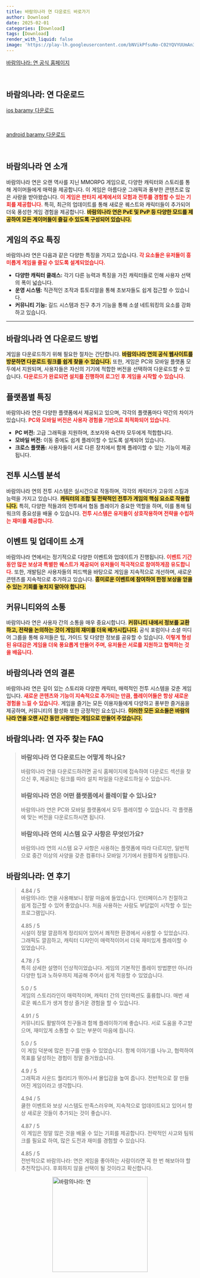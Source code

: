 ```yaml
---
title: 바람의나라 연 다운로드 바로가기
author: Download
date: 2025-02-01
categories: [Download]
tags: [Download]
render_with_liquid: false
image: 'https://play-lh.googleusercontent.com/bNVikPfsuNo-C02YQVYUUmAn3sRipJFuoGPnjZe8eQb8Jx8RuS76BfAcrd_TtfX4aQ=s256-rw'
---
```

<p><a class='click-button' title='바람의나라: 연' href='https://baramy.nexon.com/' rel='nofollow'>바람의나라: 연 공식 홈페이지</a></p><br>
<h2 id='바람의나라: 연_다운로드'>바람의나라: 연 다운로드</h2>
<p><a class="click-button ios" title="baramy 다운로드" href="https://apps.apple.com/kr/app/%EB%B0%94%EB%9E%8C%EC%9D%98%EB%82%98%EB%9D%BC-%EC%97%B0/id1405436835" rel="nofollow">ios baramy 다운로드</a></p><br>
<p><a class="click-button android" title="baramy 다운로드" href="https://play.google.comhttps://play.google.com/store/apps/details?id=com.nexon.baram" rel="nofollow">android baramy 다운로드</a></p><br>


<h2 id='바람의나라_연_소개'>바람의나라 연 소개</h2>

<p>바람의나라 연은 오랜 역사를 지닌 MMORPG 게임으로, 다양한 캐릭터와 스토리를 통해 게이머들에게 매력을 제공합니다. 이 게임은 아름다운 그래픽과 풍부한 콘텐츠로 많은 사랑을 받아왔습니다. <b><span style="color: #ee2323;">이 게임은 판타지 세계에서의 모험과 전투를 경험할 수 있는 기회를 제공합니다.</span></b> 특히, 최근의 업데이트를 통해 새로운 퀘스트와 캐릭터들이 추가되어 더욱 풍성한 게임 경험을 제공합니다. <b><span style="background-color: #ffe066;">바람의나라 연은 PvE 및 PvP 등 다양한 모드를 제공하여 모든 게이머들이 즐길 수 있도록 구성되어 있습니다.</span></b></p>

<h2 id='게임_특징'>게임의 주요 특징</h2>

<p>바람의나라 연은 다음과 같은 다양한 특징을 가지고 있습니다. <b><span style="color: #ee2323;">각 요소들은 유저들이 흥미롭게 게임을 즐길 수 있도록 설계되었습니다.</span></b></p>

<ul>
    <li><b>다양한 캐릭터 클래스:</b> 각기 다른 능력과 특징을 가진 캐릭터들로 인해 사용자 선택의 폭이 넓습니다.</li>
    <li><b>운영 시스템:</b> 직관적인 조작과 튜토리얼을 통해 초보자들도 쉽게 접근할 수 있습니다.</li>
    <li><b>커뮤니티 기능:</b> 길드 시스템과 친구 추가 기능을 통해 소셜 네트워킹의 요소를 강화하고 있습니다.</li>
</ul>

<hr />

<h2 id='다운로드_방법'>바람의나라 연 다운로드 방법</h2>

<p>게임을 다운로드하기 위해 필요한 절차는 간단합니다. <b><span style="background-color: #ffe066;">바람의나라 연의 공식 웹사이트를 방문하면 다운로드 링크를 쉽게 찾을 수 있습니다.</span></b> 또한, 게임은 PC와 모바일 플랫폼 모두에서 지원되며, 사용자들은 자신의 기기에 적합한 버전을 선택하여 다운로드할 수 있습니다. <b><span style="color: #ee2323;">다운로드가 완료되면 설치를 진행하여 로그인 후 게임을 시작할 수 있습니다.</span></b></p>

<h2 id='게임_플랫폼'>플랫폼별 특징</h2>

<p>바람의나라 연은 다양한 플랫폼에서 제공되고 있으며, 각각의 플랫폼마다 약간의 차이가 있습니다. <b><span style="color: #ee2323;">PC와 모바일 버전은 사용자 경험을 기반으로 최적화되어 있습니다.</span></b></p>

<ul>
    <li><b>PC 버전:</b> 고급 그래픽을 지원하며, 초보자와 숙련자 모두에게 적합합니다.</li>
    <li><b>모바일 버전:</b> 이동 중에도 쉽게 플레이할 수 있도록 설계되어 있습니다.</li>
    <li><b>크로스 플랫폼:</b> 사용자들이 서로 다른 장치에서 함께 플레이할 수 있는 기능이 제공됩니다.</li>
</ul>

<h2 id='바람의나라_연의_전투_시스템'>전투 시스템 분석</h2>

<p>바람의나라 연의 전투 시스템은 실시간으로 작동하며, 각각의 캐릭터가 고유의 스킬과 능력을 가지고 있습니다. <b><span style="background-color: #ffe066;">캐릭터의 조합 및 전략적인 전투가 게임의 핵심 요소로 작용합니다.</span></b> 특히, 다양한 적들과의 전투에서 협동 플레이가 중요한 역할을 하며, 이를 통해 팀워크의 중요성을 배울 수 있습니다. <b><span style="color: #ee2323;">전투 시스템은 유저들이 상호작용하며 전략을 수립하는 재미를 제공합니다.</span></b></p>

<h2 id='이벤트_및_업데이트'>이벤트 및 업데이트 소개</h2>

<p>바람의나라 연에서는 정기적으로 다양한 이벤트와 업데이트가 진행됩니다. <b><span style="color: #ee2323;">이벤트 기간 동안 많은 보상과 특별한 퀘스트가 제공되어 유저들이 적극적으로 참여하게끔 유도합니다.</span></b> 또한, 개발팀은 사용자들의 피드백을 바탕으로 게임을 지속적으로 개선하며, 새로운 콘텐츠를 지속적으로 추가하고 있습니다. <b><span style="background-color: #ffe066;">흥미로운 이벤트에 참여하여 한정 보상을 얻을 수 있는 기회를 놓치지 말아야 합니다.</span></b></p>

<h2 id='커뮤니티_관계'>커뮤니티와의 소통</h2>

<p>바람의나라 연은 사용자 간의 소통을 매우 중요시합니다. <b><span style="background-color: #ffe066;">커뮤니티 내에서 정보를 교환하고, 전략을 논의하는 것이 게임의 재미를 더욱 배가시킵니다.</span></b> 공식 포럼이나 소셜 미디어 그룹을 통해 유저들은 팁, 가이드 및 다양한 정보를 공유할 수 있습니다. <b><span style="color: #ee2323;">이렇게 형성된 유대감은 게임을 더욱 풍요롭게 만들어 주며, 유저들은 서로를 지원하고 협력하는 것을 배웁니다.</span></b></p>

<h2 id='바람의나라_연_결론'>바람의나라 연의 결론</h2>

<p>바람의나라 연은 깊이 있는 스토리와 다양한 캐릭터, 매력적인 전투 시스템을 갖춘 게임입니다. <b><span style="color: #ee2323;">새로운 콘텐츠와 기능이 지속적으로 추가되는 만큼, 플레이어들은 항상 새로운 경험을 느낄 수 있습니다.</span></b> 게임을 즐기는 모든 이용자들에게 다양하고 풍부한 즐거움을 제공하며, 커뮤니티의 활성화 또한 긍정적인 요소입니다. <b><span style="background-color: #ffe066;">이러한 모든 요소들은 바람의나라 연을 오랜 시간 동안 사랑받는 게임으로 만들어 주었습니다.</span></b></p>


<h2 id='바람의나라: 연_자주_찾는_FAQ'>바람의나라: 연 자주 찾는 FAQ</h2>
<div itemscope="" itemtype="https://schema.org/FAQPage"> 
<blockquote> 
<div itemscope="" itemprop="mainEntity" itemtype="https://schema.org/Question"> 
<h3 itemprop="name">바람의나라 연 다운로드는 어떻게 하나요?</h3> 
<div itemscope="" itemprop="acceptedAnswer" itemtype="https://schema.org/Answer"> 
<span itemprop="text"> 
<p>바람의나라 연을 다운로드하려면 공식 홈페이지에 접속하여 다운로드 섹션을 찾으신 후, 제공되는 링크를 따라 설치 파일을 다운로드하실 수 있습니다.</p> 
</span> 
</div> 
</div> 

<div itemscope="" itemprop="mainEntity" itemtype="https://schema.org/Question"> 
<h3 itemprop="name">바람의나라 연은 어떤 플랫폼에서 플레이할 수 있나요?</h3> 
<div itemscope="" itemprop="acceptedAnswer" itemtype="https://schema.org/Answer"> 
<span itemprop="text"> 
<p>바람의나라 연은 PC와 모바일 플랫폼에서 모두 플레이할 수 있습니다. 각 플랫폼에 맞는 버전을 다운로드하시면 됩니다.</p> 
</span> 
</div> 
</div> 

<div itemscope="" itemprop="mainEntity" itemtype="https://schema.org/Question"> 
<h3 itemprop="name">바람의나라 연의 시스템 요구 사항은 무엇인가요?</h3> 
<div itemscope="" itemprop="acceptedAnswer" itemtype="https://schema.org/Answer"> 
<span itemprop="text"> 
<p>바람의나라 연의 시스템 요구 사항은 사용하는 플랫폼에 따라 다르지만, 일반적으로 중간 이상의 사양을 갖춘 컴퓨터나 모바일 기기에서 원활하게 실행됩니다.</p> 
</span> 
</div> 
</div> 

</blockquote> 
</div>
<h2 id='바람의나라: 연_후기'>바람의나라: 연 후기</h2>
<div itemscope itemtype="https://schema.org/Product">
  <blockquote>
  <div itemprop="review" itemscope itemtype="https://schema.org/Review">
      <div itemprop="reviewRating" itemscope itemtype="https://schema.org/Rating"> <span itemprop="ratingValue">4.84</span> / <span itemprop="bestRating">5</span> </div>
      <span itemprop="reviewBody">바람의나라: 연을 사용해보니 정말 마음에 들었습니다. 인터페이스가 친절하고 쉽게 접근할 수 있어 좋았습니다. 처음 사용하는 사람도 부담없이 시작할 수 있는 프로그램입니다.</span>
  </div>
  <br>
  <div itemprop="review" itemscope itemtype="https://schema.org/Review">
      <div itemprop="reviewRating" itemscope itemtype="https://schema.org/Rating"> <span itemprop="ratingValue">4.85</span> / <span itemprop="bestRating">5</span> </div>
      <span itemprop="reviewBody">시설이 정말 깔끔하게 정리되어 있어서 쾌적한 환경에서 사용할 수 있었습니다. 그래픽도 깔끔하고, 캐릭터 디자인이 매력적이어서 더욱 재미있게 플레이할 수 있었습니다.</span>
  </div>
  <br>
  <div itemprop="review" itemscope itemtype="https://schema.org/Review">
      <div itemprop="reviewRating" itemscope itemtype="https://schema.org/Rating"> <span itemprop="ratingValue">4.78</span> / <span itemprop="bestRating">5</span> </div>
      <span itemprop="reviewBody">특히 상세한 설명이 인상적이었습니다. 게임의 기본적인 플레이 방법뿐만 아니라 다양한 팁과 노하우까지 제공해 주어서 쉽게 적응할 수 있었습니다.</span>
  </div>
  <br>
  <div itemprop="review" itemscope itemtype="https://schema.org/Review">
      <div itemprop="reviewRating" itemscope itemtype="schema.org/Rating"> <span itemprop="ratingValue">5.0</span> / <span itemprop="bestRating">5</span> </div>
      <span itemprop="reviewBody">게임의 스토리라인이 매력적이며, 캐릭터 간의 인터랙션도 훌륭합니다. 매번 새로운 퀘스트가 생겨 항상 즐거운 경험을 할 수 있습니다.</span>
  </div>
  <br>
  <div itemprop="review" itemscope itemtype="https://schema.org/Review">
      <div itemprop="reviewRating" itemscope itemtype="schema.org/Rating"> <span itemprop="ratingValue">4.91</span> / <span itemprop="bestRating">5</span> </div>
      <span itemprop="reviewBody">커뮤니티도 활발하여 친구들과 함께 플레이하기에 좋습니다. 서로 도움을 주고받으며, 재미있게 소통할 수 있는 부분이 마음에 듭니다.</span>
  </div>
  <br>
  <div itemprop="review" itemscope itemtype="https://schema.org/Review">
      <div itemprop="reviewRating" itemscope itemtype="schema.org/Rating"> <span itemprop="ratingValue">5.0</span> / <span itemprop="bestRating">5</span> </div>
      <span itemprop="reviewBody">이 게임 덕분에 많은 친구를 만들 수 있었습니다. 함께 이야기를 나누고, 협력하여 목표를 달성하는 경험이 정말 즐거웠습니다.</span>
  </div>
  <br>
  <div itemprop="review" itemscope itemtype="https://schema.org/Review">
      <div itemprop="reviewRating" itemscope itemtype="schema.org/Rating"> <span itemprop="ratingValue">4.9</span> / <span itemprop="bestRating">5</span> </div>
      <span itemprop="reviewBody">그래픽과 사운드 퀄리티가 뛰어나서 몰입감을 높여 줍니다. 전반적으로 잘 만들어진 게임이라고 생각합니다.</span>
  </div>
  <br>
  <div itemprop="review" itemscope itemtype="https://schema.org/Review">
      <div itemprop="reviewRating" itemscope itemtype="schema.org/Rating"> <span itemprop="ratingValue">4.94</span> / <span itemprop="bestRating">5</span> </div>
      <span itemprop="reviewBody">쿨한 이벤트와 보상 시스템도 만족스러우며, 지속적으로 업데이트되고 있어서 항상 새로운 것들이 추가되는 것이 좋습니다.</span>
  </div>
  <br>
  <div itemprop="review" itemscope itemtype="https://schema.org/Review">
      <div itemprop="reviewRating" itemscope itemtype="schema.org/Rating"> <span itemprop="ratingValue">4.87</span> / <span itemprop="bestRating">5</span> </div>
      <span itemprop="reviewBody">이 게임은 정말 많은 것을 배울 수 있는 기회를 제공합니다. 전략적인 사고와 팀워크를 필요로 하여, 많은 도전과 재미를 경험할 수 있습니다.</span>
  </div>
  <br>
  <div itemprop="review" itemscope itemtype="https://schema.org/Review">
      <div itemprop="reviewRating" itemscope itemtype="schema.org/Rating"> <span itemprop="ratingValue">4.85</span> / <span itemprop="bestRating">5</span> </div>
      <span itemprop="reviewBody">전반적으로 바람의나라: 연은 게임을 좋아하는 사람이라면 꼭 한 번 해보아야 할 추천작입니다. 후회하지 않을 선택이 될 것이라고 확신합니다.</span>
  </div>
  </blockquote>
</div>
<figure class="image" style="display: flex; justify-content: center; align-items: center; margin: 0;"><img src="https://play-lh.googleusercontent.com/bNVikPfsuNo-C02YQVYUUmAn3sRipJFuoGPnjZe8eQb8Jx8RuS76BfAcrd_TtfX4aQ=s256-rw" alt="바람의나라: 연" width="256" height="256" style="max-width: 100%; height: auto;"></figure>